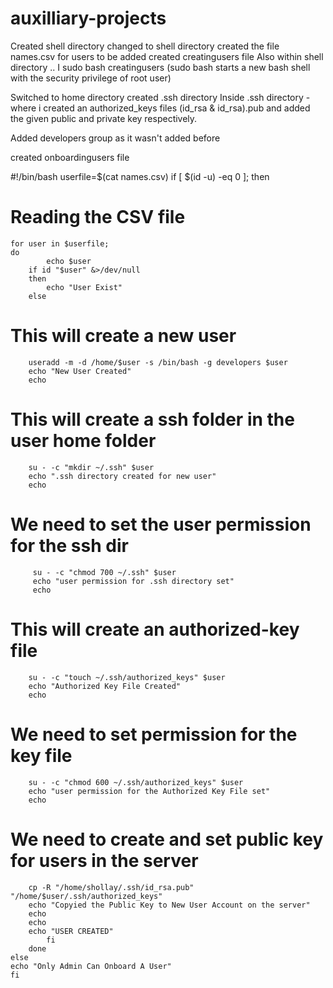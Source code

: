 # auxilliary-projects

Created shell directory
changed to shell directory
created the file names.csv for users to be added
created creatingusers file
Also within shell directory .. I sudo bash creatingusers (sudo bash starts a new bash shell with the security privilege of root user)

Switched to home directory 
created .ssh directory
Inside .ssh directory - where i created an authorized_keys files (id_rsa & id_rsa).pub and added the given public and private key respectively.

Added developers group as it wasn't added before

created onboardingusers file

#!/bin/bash
userfile=$(cat names.csv)
    if [ $(id -u) -eq 0 ]; then
# Reading the CSV file
    for user in $userfile;
    do
            echo $user
        if id "$user" &>/dev/null
        then
            echo "User Exist"
        else
# This will create a new user
        useradd -m -d /home/$user -s /bin/bash -g developers $user
        echo "New User Created"
        echo
# This will create a ssh folder in the user home folder
        su - -c "mkdir ~/.ssh" $user
        echo ".ssh directory created for new user"
        echo
# We need to set the user permission for the ssh dir
         su - -c "chmod 700 ~/.ssh" $user
         echo "user permission for .ssh directory set"
         echo
# This will create an authorized-key file
        su - -c "touch ~/.ssh/authorized_keys" $user
        echo "Authorized Key File Created"
        echo
# We need to set permission for the key file
        su - -c "chmod 600 ~/.ssh/authorized_keys" $user
        echo "user permission for the Authorized Key File set"
        echo
# We need to create and set public key for users in the server
        cp -R "/home/shollay/.ssh/id_rsa.pub" "/home/$user/.ssh/authorized_keys"
        echo "Copyied the Public Key to New User Account on the server"
        echo
        echo
        echo "USER CREATED"
            fi
        done
    else
    echo "Only Admin Can Onboard A User"
    fi






